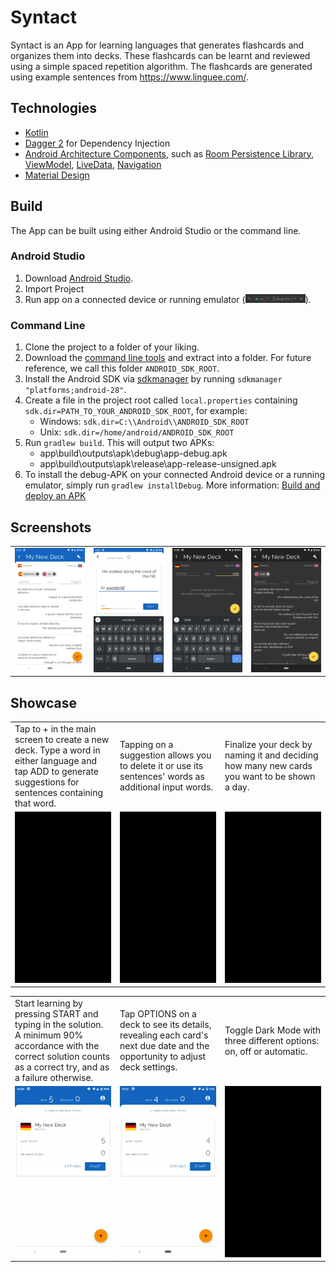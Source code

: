 # Syntact

Syntact is an App for learning languages that generates flashcards and organizes them into decks. These flashcards can be learnt and reviewed using a simple spaced repetition algorithm. The flashcards are generated using example sentences from https://www.linguee.com/.

## Technologies

* [Kotlin](https://kotlinlang.org/)
* [Dagger 2](https://dagger.dev/) for Dependency Injection
* [Android Architecture Components](https://developer.android.com/topic/libraries/architecture), such as [Room Persistence Library](https://developer.android.com/topic/libraries/architecture/room), [ViewModel](https://developer.android.com/topic/libraries/architecture/viewmodel), [LiveData](https://developer.android.com/topic/libraries/architecture/livedata), [Navigation](https://developer.android.com/guide/navigation)
* [Material Design](https://material.io/)

## Build

The App can be built using either Android Studio or the command line.

### Android Studio

1. Download [Android Studio](https://developer.android.com/studio).
2. Import Project
3. Run app on a connected device or running emulator (<img width=20% src="img/run_studio.png"/>).

### Command Line

1. Clone the project to a folder of your liking.
2. Download the [command line tools](https://developer.android.com/studio#cmdline-tools) and extract into a folder. For future reference, we call this folder `ANDROID_SDK_ROOT`.
2. Install the Android SDK via [sdkmanager](https://developer.android.com/studio/command-line/sdkmanager) by running `sdkmanager "platforms;android-28"`.
3. Create a file in the project root called `local.properties` containing `sdk.dir=PATH_TO_YOUR_ANDROID_SDK_ROOT`, for example:
   * Windows: `sdk.dir=C:\\Android\\ANDROID_SDK_ROOT`
   * Unix: `sdk.dir=/home/android/ANDROID_SDK_ROOT`
4. Run `gradlew build`. This will output two APKs:
   * app\build\outputs\apk\debug\app-debug.apk
   * app\build\outputs\apk\release\app-release-unsigned.apk
5. To install the debug-APK on your connected Android device or a running emulator, simply run `gradlew installDebug`. More information: [Build and deploy an APK](https://developer.android.com/studio/build/building-cmdline#build_apk)

## Screenshots

<table><tr>
   <td width="25%"><img src="screenshots/device-2020-05-10-101318.png"/></td>
   <td width="25%"><img src="screenshots/device-2020-05-10-101556.png"/></td>
   <td width="25%"><img src="screenshots/device-2020-05-10-100849.png"/></td>
   <td width="25%"><img src="screenshots/device-2020-05-10-101029.png"/></td>
</tr>
  </table>

## Showcase

<table>

<tr>
    <td width="33%">Tap to + in the main screen to create a new deck. Type a word in either language and tap ADD to generate suggestions for sentences containing that word.</td>
    <td width="33%">Tapping on a suggestion allows you to delete it or use its sentences' words as additional input words.</td>
  <td width="33%">Finalize your deck by naming it and deciding how many new cards you want to be shown a day.</td>
</tr>
<tr>
   <td width="33%"><img src="img/01_create_deck.gif"/></td>
   <td width="33%"><img src="img/03_create_deck.gif"/></td>
   <td width="33%"><img src="img/02_create_deck.gif"/></td>
</tr>
</table>

<table>

<tr>
    <td width="33%">Start learning by pressing START and typing in the solution. A minimum 90% accordance with the correct solution counts as a correct try, and as a failure otherwise.</td>
    <td width="33%">Tap OPTIONS on a deck to see its details, revealing each card's next due date and the opportunity to adjust deck settings.</td>
  <td width="33%">Toggle Dark Mode with three different options: on, off or automatic.</td>
</tr>
<tr>
   <td width="33%"><img src="img/04_play.gif"/></td>
   <td width="33%"><img src="img/05_deck_details.gif"/></td>
   <td width="33%"><img src="img/06_night_mode.gif"/></td>
</tr>
</table>

